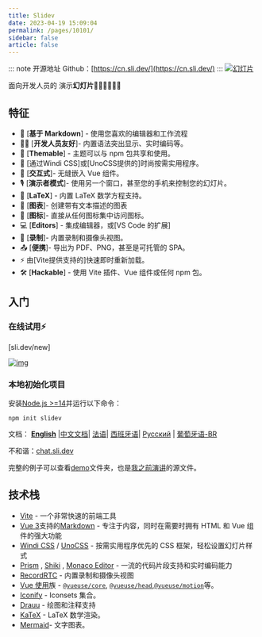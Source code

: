 ```yaml
---
title: Slidev
date: 2023-04-19 15:09:04
permalink: /pages/10101/
sidebar: false
article: false
---
```

::: note 开源地址
Github：[https://cn.sli.dev/](https://cn.sli.dev/)
:::
[![幻灯片](https://camo.githubusercontent.com/fb0c6af9dd783d6e51acde314b22a15c0b3a862eb674989ce45b36734de97578/68747470733a2f2f736c692e6465762f6c6f676f2d7469746c652e706e67)](/img/open/10101/68747470733a2f2f736c692e6465762f6c6f676f2d7469746c652e706e67.png)

面向开发人员的 演示**幻灯片**🧑‍💻👩‍💻👨‍💻

## 特征

- 📝 [**基于 Markdown**] - 使用您喜欢的编辑器和工作流程
- 🧑‍💻 [**开发人员友好**]- 内置语法突出显示、实时编码等。
- 🎨 [**Themable**] - 主题可以与 npm 包共享和使用。
- 🌈 [通过Windi CSS]或[UnoCSS提供的]时尚按需实用程序。
- 🤹 [**交互式**]- 无缝嵌入 Vue 组件。
- 🎙 [**演示者模式**]- 使用另一个窗口，甚至您的手机来控制您的幻灯片。
- 🧮 [**LaTeX**] - 内置 LaTeX 数学方程支持。
- 📰 [**图表**]- 创建带有文本描述的图表
- 🌟 [**图标**]- 直接从任何图标集中访问图标。
- 💻 [**Editors**] - 集成编辑器，或[VS Code 的扩展]
- 🎥 [**录制**]- 内置录制和摄像头视图。
- 📤 [**便携**]- 导出为 PDF、PNG，甚至是可托管的 SPA。
- ⚡️ 由[Vite提供支持的]快速即时重新加载。
- 🛠 [**Hackable**] - 使用 Vite 插件、Vue 组件或任何 npm 包。

## 入门

### 在线试用⚡️

[sli.dev/new]

[![img](https://camo.githubusercontent.com/bf5c9492905b6d3b558552de2c848c7cce2e0a0f0ff922967115543de9441522/68747470733a2f2f646576656c6f7065722e737461636b626c69747a2e636f6d2f696d672f6f70656e5f696e5f737461636b626c69747a2e737667)](/img/open/10101/68747470733a2f2f646576656c6f7065722e737461636b626c69747a2e636f6d2f696d672f6f70656e5f696e5f737461636b626c69747a2e737667.svg)

### 本地初始化项目

安装[Node.js >=14](https://nodejs.org/)并运行以下命令：

```shell
npm init slidev
```

文档： **[English](https://sli.dev/)** |[中文文档](https://cn.sli.dev/)| [法语](https://fr.sli.dev/)| [西班牙语](https://es.sli.dev/)| [Русский](https://ru.sli.dev/) | [葡萄牙语-BR](https://br.sli.dev/)

不和谐：[chat.sli.dev](https://chat.sli.dev/)

完整的例子可以查看[demo](https://github.com/slidevjs/slidev/blob/main/demo)文件夹，也是[我之前演讲](https://antfu.me/posts/composable-vue-vueday-2021)的源文件。

## 技术栈

- [Vite](https://vitejs.dev/) - 一个非常快速的前端工具
- [Vue 3](https://v3.vuejs.org/)支持的[Markdown](https://daringfireball.net/projects/markdown/syntax) - 专注于内容，同时在需要时拥有 HTML 和 Vue 组件的强大功能
- [Windi CSS](https://github.com/windicss/windicss) / [UnoCSS](https://github.com/unocss/unocss) - 按需实用程序优先的 CSS 框架，轻松设置幻灯片样式
- [Prism](https://github.com/PrismJS/prism) , [Shiki](https://github.com/shikijs/shiki) , [Monaco Editor](https://github.com/Microsoft/monaco-editor) - 一流的代码片段支持和实时编码能力
- [RecordRTC](https://recordrtc.org/) - 内置录制和摄像头视图
- [Vue 使用](https://vueuse.org/)族 - [`@vueuse/core`](https://github.com/vueuse/vueuse), [`@vueuse/head`](https://github.com/vueuse/head),[`@vueuse/motion`](https://github.com/vueuse/motion)等。
- [Iconify](https://iconify.design/) - Iconsets 集合。
- [Drauu](https://github.com/antfu/drauu) - 绘图和注释支持
- [KaTeX](https://katex.org/) - LaTeX 数学渲染。
- [Mermaid](https://mermaid-js.github.io/mermaid)- 文字图表。